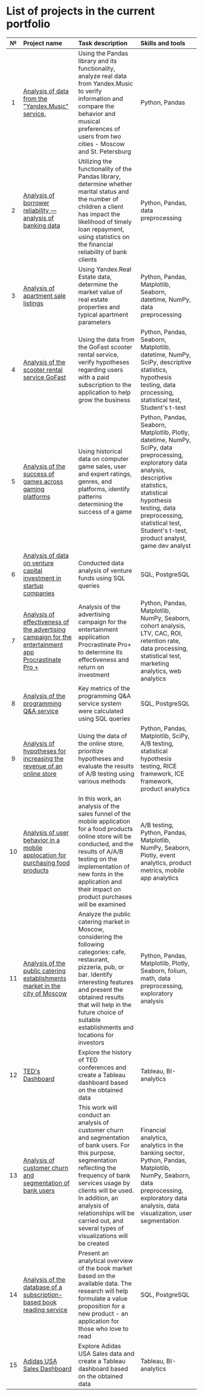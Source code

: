 # List of projects in the current portfolio

| №  | Project name  | Task description | Skills and tools |
|:-------------: |:---------------|:-------------|:-------------|
| 1 | [Analysis of data from the "Yandex.Music" service.](https://github.com/Danyl1997/Portfolio/tree/main/1.%20%20Analysis%20of%20data%20from%20the%20%22Yandex.Music%22%20service.) | Using the Pandas library and its functionality, analyze real data from Yandex.Music to verify information and compare the behavior and musical preferences of users from two cities - Moscow and St. Petersburg | Python, Pandas |
| 2 | [Analysis of borrower reliability — analysis of banking data](https://github.com/Danyl1997/Portfolio/tree/main/2.%20Analysis%20of%20borrower%20reliability%20—%20analysis%20of%20banking%20data) | Utilizing the functionality of the Pandas library, determine whether marital status and the number of children a client has impact the likelihood of timely loan repayment, using statistics on the financial reliability of bank clients | Python, Pandas, data preprocessing |
| 3 | [Analysis of apartment sale listings](https://github.com/Danyl1997/Portfolio/tree/main/3.%20Analysis%20of%20apartment%20sale%20listings) | Using Yandex.Real Estate data, determine the market value of real estate properties and typical apartment parameters | Python, Pandas, Matplotlib, Seaborn, datetime, NumPy, data preprocessing |
| 4 | [Analysis of the scooter rental service GoFast](https://github.com/Danyl1997/Portfolio/tree/main/4.%20Analysis%20of%20the%20scooter%20rental%20service%20GoFast) | Using the data from the GoFast scooter rental service, verify hypotheses regarding users with a paid subscription to the application to help grow the business | Python, Pandas, Seaborn, Matplotlib, datetime, NumPy, SciPy, descriptive statistics, hypothesis testing, data processing, statistical test, Student's t-test |
| 5 | [Analysis of the success of games across gaming platforms](https://github.com/Danyl1997/Portfolio/tree/main/5.%20Analysis%20of%20the%20success%20of%20games%20across%20gaming%20platforms) | Using historical data on computer game sales, user and expert ratings, genres, and platforms, identify patterns determining the success of a game  | Python, Pandas, Seaborn, Matplotlib, Plotly, datetime, NumPy, SciPy, data preprocessing, exploratory data analysis, descriptive statistics, statistical hypothesis testing, data preprocessing, statistical test, Student's t-test, product analyst, game dev analyst |
| 6 | [Analysis of data on venture capital investment in startup companies](https://github.com/Danyl1997/Portfolio/tree/main/6.%20Analysis%20of%20data%20on%20venture%20capital%20investment%20in%20startup%20companies) | Conducted data analysis of venture funds using SQL queries | SQL, PostgreSQL |
| 7 | [Analysis of effectiveness of the advertising campaign for the entertainment app Procrastinate Pro +](https://github.com/Danyl1997/Portfolio/tree/main/7.%20Analysis%20of%20the%20effectiveness%20of%20the%20advertising%20campaign%20for%20the%20entertainment%20application%20Procrastinate%20Pro%2B) | Analysis of the advertising campaign for the entertainment application Procrastinate Pro+ to determine its effectiveness and return on investment | Python, Pandas, Matplotlib, NumPy, Seaborn, cohort analysis, LTV, CAC, ROI, retention rate, data processing, statistical test, marketing analytics, web analytics  |
| 8 | [Analysis of the programming Q&A service](https://github.com/Danyl1997/Portfolio/tree/main/8.%20Analysis%20of%20the%20programming%20Q%26A%20service) | Key metrics of the programming Q&A service system were calculated using SQL queries | SQL, PostgreSQL |
| 9 | [Analysis of hypotheses for increasing the revenue of an online store](https://github.com/Danyl1997/Portfolio/tree/main/9.%20Analysis%20of%20hypotheses%20for%20increasing%20the%20revenue%20of%20an%20online%20store) | Using the data of the online store, prioritize hypotheses and evaluate the results of A/B testing using various methods | Python, Pandas, Matplotlib, SciPy, A/B testing, statistical hypothesis testing, RICE framework, ICE framework, product analytics |
| 10 | [Analysis of user behavior in a mobile applocation for purchasing food products](https://github.com/Danyl1997/Portfolio/tree/main/10.%20Analysis%20of%20user%20behavior%20in%20a%20mobile%20application%20for%20purchasing%20food%20products) | In this work, an analysis of the sales funnel of the mobile application for a food products online store will be conducted, and the results of A/A/B testing on the implementation of new fonts in the application and their impact on product purchases will be examined  | A/B testing, Python, Pandas, Matplotlib, NumPy, Seaborn, Plotly, event analytics, product metrics, mobile app analytics |
| 11 | [Analysis of the public catering establishments market in the city of Moscow](https://github.com/Danyl1997/Portfolio/tree/main/11.%20Analysis%20of%20the%20public%20catering%20establishments%20market%20in%20the%20city%20of%20Moscow) | Analyze the public catering market in Moscow, considering the following categories: cafe, restaurant, pizzeria, pub, or bar. Identify interesting features and present the obtained results that will help in the future choice of suitable establishments and locations for investors |  Python, Pandas, Matplotlib, Plotly, Seaborn, folium, math, data preprocessing, exploratory analysis |
| 12 | [TED's Dashboard](https://github.com/Danyl1997/Portfolio/tree/main/12.%20Dashboard%20TED%20) | Explore the history of TED conferences and create a Tableau dashboard based on the obtained data | Tableau, BI-analytics |
| 13 | [Analysis of customer churn and segmentation of bank users](https://github.com/Danyl1997/Portfolio/tree/main/13.%20Analysis%20of%20customer%20churn%20and%20segmentation%20of%20bank%20users) | This work will conduct an analysis of customer churn and segmentation of bank users. For this purpose, segmentation reflecting the frequency of bank services usage by clients will be used. In addition, an analysis of relationships will be carried out, and several types of visualizations will be created | Financial analytics, analytics in the banking sector, Python, Pandas, Matplotlib, NumPy, Seaborn, data preprocessing, exploratory data analysis, data visualization, user segmentation |
| 14 | [Analysis of the database of a subscription-based book reading service](https://github.com/Danyl1997/Portfolio/tree/main/14.%20Analysis%20of%20the%20database%20of%20a%20subscription-based%20book%20reading%20service) | Present an analytical overview of the book market based on the available data. The research will help formulate a value proposition for a new product - an application for those who love to read | SQL, PostgreSQL |
| 15 | [Adidas USA Sales Dashboard](https://github.com/Danyl1997/Portfolio/tree/main/15.%20Adidas%20USA%20Sales%20Dashboard) | Explore Adidas USA Sales data and create a Tableau dashboard based on the obtained data | Tableau, BI-analytics |

